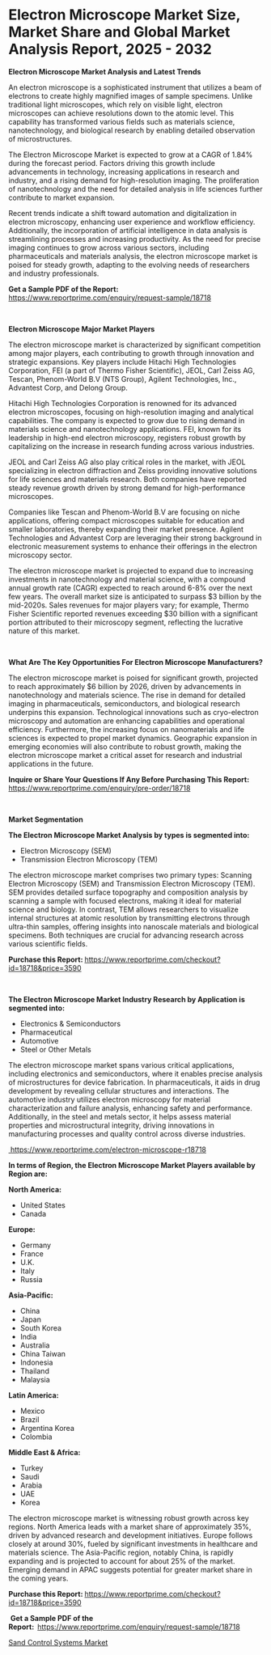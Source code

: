 <p><h1>Electron Microscope Market Size, Market Share and Global Market Analysis Report, 2025 - 2032</h1></p><p><strong>Electron Microscope Market Analysis and Latest Trends</strong></p>
<p><p>An electron microscope is a sophisticated instrument that utilizes a beam of electrons to create highly magnified images of sample specimens. Unlike traditional light microscopes, which rely on visible light, electron microscopes can achieve resolutions down to the atomic level. This capability has transformed various fields such as materials science, nanotechnology, and biological research by enabling detailed observation of microstructures.</p><p>The Electron Microscope Market is expected to grow at a CAGR of 1.84% during the forecast period. Factors driving this growth include advancements in technology, increasing applications in research and industry, and a rising demand for high-resolution imaging. The proliferation of nanotechnology and the need for detailed analysis in life sciences further contribute to market expansion. </p><p>Recent trends indicate a shift toward automation and digitalization in electron microscopy, enhancing user experience and workflow efficiency. Additionally, the incorporation of artificial intelligence in data analysis is streamlining processes and increasing productivity. As the need for precise imaging continues to grow across various sectors, including pharmaceuticals and materials analysis, the electron microscope market is poised for steady growth, adapting to the evolving needs of researchers and industry professionals.</p></p>
<p><strong>Get a Sample PDF of the Report:&nbsp;</strong> <a href="https://www.reportprime.com/enquiry/request-sample/18718?utm_campaign=2336&utm_medium=2&utm_source=Github&utm_content=ia&utm_term=19032025&utm_id=electron-microscope">https://www.reportprime.com/enquiry/request-sample/18718</a></p>
<p>&nbsp;</p>
<p><strong>Electron Microscope Major Market Players</strong></p>
<p><p>The electron microscope market is characterized by significant competition among major players, each contributing to growth through innovation and strategic expansions. Key players include Hitachi High Technologies Corporation, FEI (a part of Thermo Fisher Scientific), JEOL, Carl Zeiss AG, Tescan, Phenom-World B.V (NTS Group), Agilent Technologies, Inc., Advantest Corp, and Delong Group.</p><p>Hitachi High Technologies Corporation is renowned for its advanced electron microscopes, focusing on high-resolution imaging and analytical capabilities. The company is expected to grow due to rising demand in materials science and nanotechnology applications. FEI, known for its leadership in high-end electron microscopy, registers robust growth by capitalizing on the increase in research funding across various industries.</p><p>JEOL and Carl Zeiss AG also play critical roles in the market, with JEOL specializing in electron diffraction and Zeiss providing innovative solutions for life sciences and materials research. Both companies have reported steady revenue growth driven by strong demand for high-performance microscopes.</p><p>Companies like Tescan and Phenom-World B.V are focusing on niche applications, offering compact microscopes suitable for education and smaller laboratories, thereby expanding their market presence. Agilent Technologies and Advantest Corp are leveraging their strong background in electronic measurement systems to enhance their offerings in the electron microscopy sector.</p><p>The electron microscope market is projected to expand due to increasing investments in nanotechnology and material science, with a compound annual growth rate (CAGR) expected to reach around 6-8% over the next few years. The overall market size is anticipated to surpass $3 billion by the mid-2020s. Sales revenues for major players vary; for example, Thermo Fisher Scientific reported revenues exceeding $30 billion with a significant portion attributed to their microscopy segment, reflecting the lucrative nature of this market.</p></p>
<p>&nbsp;</p>
<p><strong>What Are The Key Opportunities For Electron Microscope Manufacturers?</strong></p>
<p><p>The electron microscope market is poised for significant growth, projected to reach approximately $6 billion by 2026, driven by advancements in nanotechnology and materials science. The rise in demand for detailed imaging in pharmaceuticals, semiconductors, and biological research underpins this expansion. Technological innovations such as cryo-electron microscopy and automation are enhancing capabilities and operational efficiency. Furthermore, the increasing focus on nanomaterials and life sciences is expected to propel market dynamics. Geographic expansion in emerging economies will also contribute to robust growth, making the electron microscope market a critical asset for research and industrial applications in the future.</p></p>
<p><strong>Inquire or Share Your Questions If Any Before Purchasing This Report:</strong> <a href="https://www.reportprime.com/enquiry/pre-order/18718?utm_campaign=2336&utm_medium=2&utm_source=Github&utm_content=ia&utm_term=19032025&utm_id=electron-microscope">https://www.reportprime.com/enquiry/pre-order/18718</a></p>
<p>&nbsp;</p>
<p><strong>Market Segmentation</strong></p>
<p><strong>The Electron Microscope Market Analysis by types is segmented into:</strong></p>
<p><ul><li>Electron Microscopy (SEM)</li><li>Transmission Electron Microscopy (TEM)</li></ul></p>
<p><p>The electron microscope market comprises two primary types: Scanning Electron Microscopy (SEM) and Transmission Electron Microscopy (TEM). SEM provides detailed surface topography and composition analysis by scanning a sample with focused electrons, making it ideal for material science and biology. In contrast, TEM allows researchers to visualize internal structures at atomic resolution by transmitting electrons through ultra-thin samples, offering insights into nanoscale materials and biological specimens. Both techniques are crucial for advancing research across various scientific fields.</p></p>
<p><strong>Purchase this Report:&nbsp;</strong><a href="https://www.reportprime.com/checkout?id=18718&price=3590&utm_campaign=2336&utm_medium=2&utm_source=Github&utm_content=ia&utm_term=19032025&utm_id=electron-microscope">https://www.reportprime.com/checkout?id=18718&price=3590</a></p>
<p>&nbsp;</p>
<p><strong>The Electron Microscope Market Industry Research by Application is segmented into:</strong></p>
<p><ul><li>Electronics & Semiconductors</li><li>Pharmaceutical</li><li>Automotive</li><li>Steel or Other Metals</li></ul></p>
<p><p>The electron microscope market spans various critical applications, including electronics and semiconductors, where it enables precise analysis of microstructures for device fabrication. In pharmaceuticals, it aids in drug development by revealing cellular structures and interactions. The automotive industry utilizes electron microscopy for material characterization and failure analysis, enhancing safety and performance. Additionally, in the steel and metals sector, it helps assess material properties and microstructural integrity, driving innovations in manufacturing processes and quality control across diverse industries.</p></p>
<p><a href="https://www.reportprime.com/electron-microscope-r18718?utm_campaign=2336&utm_medium=2&utm_source=Github&utm_content=ia&utm_term=19032025&utm_id=electron-microscope">&nbsp;https://www.reportprime.com/electron-microscope-r18718</a></p>
<p><strong>In terms of Region, the Electron Microscope Market Players available by Region are:</strong></p>
<p>
    <p> <strong> North America: </strong>
        <ul>
            <li>United States</li>
            <li>Canada</li>
        </ul>
        </p> 
    <p> <strong> Europe: </strong>
        <ul>
            <li>Germany</li>
            <li>France</li>
            <li>U.K.</li>
            <li>Italy</li>
            <li>Russia</li>
        </ul>
        </p> 
    <p> <strong> Asia-Pacific: </strong>
        <ul>
            <li>China</li>
            <li>Japan</li>
            <li>South Korea</li>
            <li>India</li>
            <li>Australia</li>
            <li>China Taiwan</li>
            <li>Indonesia</li>
            <li>Thailand</li>
            <li>Malaysia</li>
        </ul>
        </p> 
    <p> <strong> Latin America: </strong>
        <ul>
            <li>Mexico</li>
            <li>Brazil</li>
            <li>Argentina Korea</li>
            <li>Colombia</li>
        </ul>
        </p> 
    <p> <strong> Middle East & Africa: </strong>
        <ul>
            <li>Turkey</li>
            <li>Saudi</li>
            <li>Arabia</li>
            <li>UAE</li>
            <li>Korea</li>
        </ul>
    </p>
    </p>
<p><p>The electron microscope market is witnessing robust growth across key regions. North America leads with a market share of approximately 35%, driven by advanced research and development initiatives. Europe follows closely at around 30%, fueled by significant investments in healthcare and materials science. The Asia-Pacific region, notably China, is rapidly expanding and is projected to account for about 25% of the market. Emerging demand in APAC suggests potential for greater market share in the coming years.</p></p>
<p><strong>Purchase this Report: </strong><a href="https://www.reportprime.com/checkout?id=18718&price=3590&utm_campaign=2336&utm_medium=2&utm_source=Github&utm_content=ia&utm_term=19032025&utm_id=electron-microscope">https://www.reportprime.com/checkout?id=18718&price=3590</a></p>
<p>&nbsp;<strong>Get a Sample PDF of the Report:&nbsp;&nbsp;</strong><a href="https://www.reportprime.com/enquiry/request-sample/18718?utm_campaign=2336&utm_medium=2&utm_source=Github&utm_content=ia&utm_term=19032025&utm_id=electron-microscope">https://www.reportprime.com/enquiry/request-sample/18718</a></p>
<p><strong></strong></p>
<p><p><a href="https://github.com/amagloeaad54/Market-Research-Report-List-1/blob/main/sand-control-systems-market.md?utm_campaign=2336&utm_medium=2&utm_source=Github&utm_content=ia&utm_term=19032025&utm_id=electron-microscope">Sand Control Systems Market</a></p></p>